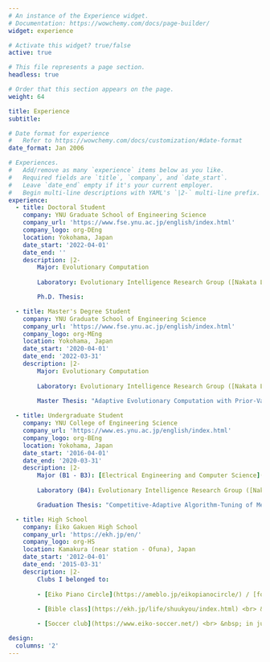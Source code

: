 ```yaml
---
# An instance of the Experience widget.
# Documentation: https://wowchemy.com/docs/page-builder/
widget: experience

# Activate this widget? true/false
active: true

# This file represents a page section.
headless: true

# Order that this section appears on the page.
weight: 64

title: Experience
subtitle:

# Date format for experience
#   Refer to https://wowchemy.com/docs/customization/#date-format
date_format: Jan 2006

# Experiences.
#   Add/remove as many `experience` items below as you like.
#   Required fields are `title`, `company`, and `date_start`.
#   Leave `date_end` empty if it's your current employer.
#   Begin multi-line descriptions with YAML's `|2-` multi-line prefix.
experience:
  - title: Doctoral Student
    company: YNU Graduate School of Engineering Science
    company_url: 'https://www.fse.ynu.ac.jp/english/index.html'
    company_logo: org-DEng
    location: Yokohama, Japan
    date_start: '2022-04-01'
    date_end: ''
    description: |2-
        Major: Evolutionary Computation
        
        Laboratory: Evolutionary Intelligence Research Group ([Nakata Lab](http://www.nkt.ynu.ac.jp/en/))

        Ph.D. Thesis: 

  - title: Master's Degree Student
    company: YNU Graduate School of Engineering Science
    company_url: 'https://www.fse.ynu.ac.jp/english/index.html'
    company_logo: org-MEng
    location: Yokohama, Japan
    date_start: '2020-04-01'
    date_end: '2022-03-31'
    description: |2-
        Major: Evolutionary Computation
        
        Laboratory: Evolutionary Intelligence Research Group ([Nakata Lab](http://www.nkt.ynu.ac.jp/en/))

        Master Thesis: "Adaptive Evolutionary Computation with Prior-Validation" (in Japanese, [PDF](./publication/MasterThesis/paper.pdf))
        
  - title: Undergraduate Student
    company: YNU College of Engineering Science
    company_url: 'https://www.es.ynu.ac.jp/english/index.html'
    company_logo: org-BEng
    location: Yokohama, Japan
    date_start: '2016-04-01'
    date_end: '2020-03-31'
    description: |2-
        Major (B1 - B3): [Electrical Engineering and Computer Science](http://www.ece.ynu.ac.jp/)
        
        Laboratory (B4): Evolutionary Intelligence Research Group ([Nakata Lab](http://www.nkt.ynu.ac.jp/en/))

        Graduation Thesis: "Competitive-Adaptive Algorithm-Tuning of Metaheuristics inspired by the Equilibrium Theory" (in Japanese, [PDF](./publication/GraduationThesis/paper.pdf))

  - title: High School
    company: Eiko Gakuen High School
    company_url: 'https://ekh.jp/en/'
    company_logo: org-HS
    location: Kamakura (near station - Ofuna), Japan
    date_start: '2012-04-01'
    date_end: '2015-03-31'
    description: |2-
        Clubs I belonged to:
        
        - [Eiko Piano Circle](https://ameblo.jp/eikopianocircle/) / [former page](http://eikopianocircle.ninja-web.net/) <br> &nbsp; We performed and managed concerts three times a year, including the school festival, and organized a new seminar by inviting outside lecturer. As a member of Bible class, I accompanied the organ at Mass.
        
        - [Bible class](https://ekh.jp/life/shuukyou/index.html) <br> &nbsp; It was a precious time of reading and being taught the Bible, as well as discussing its contents and other trivial matters with my fellow students. I am grateful for the opportunity to work in an atmosphere that was not at all formal, and to have had many experiences such as pilgrimages to Tokyo and Nagasaki (half of which were sightseeing!) and volunteering. 

        - [Soccer club](https://www.eiko-soccer.net/) <br> &nbsp; in junior high (Eiko Gakuen is a combined junior and senior high school). It was a perfect balance of self-discipline and pure enjoyment of soccer.

design:
  columns: '2'
---
```


